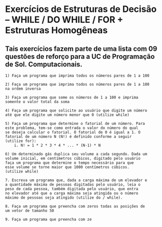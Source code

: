 # Exercícios de Estruturas de Decisão – WHILE / DO WHILE / FOR + Estruturas Homogêneas

## Tais exercícios fazem parte de uma lista com 09 questões de reforço para a UC de Programação de Sol. Computacionais. 

    1) Faça um programa que imprima todos os números pares de 1 a 100

    2) Faça um programa que imprima todos os números pares de 1 a 100
    na ordem inversa

    3) Faça um programa que some os números de 1 a 100 e imprima
    somente o valor total da soma

    4) Faça um programa que solicite ao usuário que digite um número
    até que ele digite um número menor que 0 (utilize while)

    5) Faça um programa que determine o fatorial de um número. Para
    este problema, tem-se como entrada o valor do número do qual
    se deseja calcular o fatorial. O fatorial de 0 é igual a 1. O
    fatorial de um número N (N!) é definido conforme a seguir
    (utilize for):
        i. N! = 1 * 2 * 3 * 4 * ... * (N-1) * N

    6) Um determinado gás duplica seu volume a cada segundo. Dada um
    volume inicial, em centímetros cúbicos, digitado pelo usuário
    faça um programa que determine o tempo necessário para que
    esse volume se torne maior que 1000 centímetros cúbicos.
    (utilize while)

    7. Escreva um programa que, dada a carga máxima de um elevador e
    a quantidade máxima de pessoas digitadas pelo usuário, leia o
    peso de cada pessoa, também digitada pelo usuário, que entra
    no elevador até que a carga máxima seja atingida ou o número
    máximo de pessoas seja atingido (utilize do / while).

    8. Faça um programa que preencha com zeros todas as posições de
    um vetor de tamanho 50

    9. Faça um programa que preencha com ze
